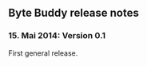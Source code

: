 Byte Buddy release notes
------------------------

### 15. Mai 2014: Version 0.1

First general release.
